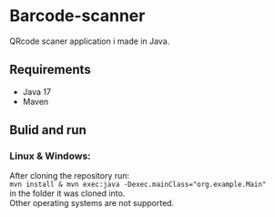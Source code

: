 # Barcode-scanner  
QRcode scaner application i made in Java.
## Requirements
- Java 17
- Maven
## Bulid and run
### Linux & Windows:
After cloning the repository run:  
`mvn install & mvn exec:java -Dexec.mainClass="org.example.Main"`  
in the folder it was cloned into.  
Other operating systems are not supported.
